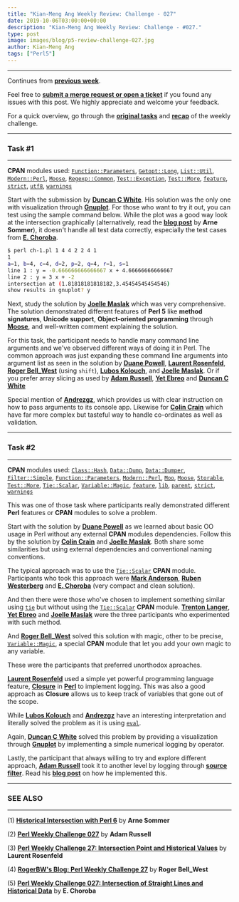 ```yaml
---
title: "Kian-Meng Ang Weekly Review: Challenge - 027"
date: 2019-10-06T03:00:00+00:00
description: "Kian-Meng Ang Weekly Review: Challenge - #027."
type: post
image: images/blog/p5-review-challenge-027.jpg
author: Kian-Meng Ang
tags: ["Perl5"]
---
```

***
Continues from [**previous week**](/blog/review-challenge-026/).

Feel free to [**submit a merge request or open a ticket**](https://github.com/manwar/perlweeklychallenge) if you found any issues with this post. We highly appreciate and welcome your feedback.

For a quick overview, go through the [**original tasks**](/blog/perl-weekly-challenge-027/) and [**recap**](/blog/recap-challenge-027/) of the weekly challenge.

***
### Task #1
***

**CPAN** modules used: [`Function::Parameters`](https://metacpan.org/pod/Function::Parameters), [`Getopt::Long`](https://metacpan.org/pod/Getopt::Long), [`List::Util`](https://metacpan.org/pod/List::Util), [`Modern::Perl`](https://metacpan.org/pod/Modern::Perl), [`Moose`](https://metacpan.org/pod/Moose), [`Regexp::Common`](https://metacpan.org/pod/Regexp::Common), [`Test::Exception`](https://metacpan.org/pod/Test::Exception), [`Test::More`](https://metacpan.org/pod/Test::More), [`feature`](https://metacpan.org/pod/feature), [`strict`](https://metacpan.org/pod/strict), [`utf8`](https://metacpan.org/pod/utf8), [`warnings`](https://metacpan.org/pod/warnings)

Start with the submission by [**Duncan C White**](https://github.com/manwar/perlweeklychallenge-club/blob/master/challenge-027/duncan-c-white/perl5/ch-1.pl). His solution was the only one with visualization through [**Gnuplot**](http://gnuplot.info/). For those who want to try it out, you can test using the sample command below. While the plot was a good way look at the intersection graphically (alternatively, read the [**blog post**](https://perl6.eu/historical-intersection.html) by **Arne Sommer**), it doesn't handle all test data correctly, especially the test cases from [**E. Choroba**](https://github.com/manwar/perlweeklychallenge-club/blob/master/challenge-027/e-choroba/perl5/ch-1.pl).

```bash
$ perl ch-1.pl 1 4 4 2 2 4 1
1
a=1, b=4, c=4, d=2, p=2, q=4, r=1, s=1
line 1 : y = -0.666666666666667 x + 4.66666666666667
line 2 : y = 3 x + -2
intersection at (1.81818181818182,3.45454545454546)
show results in gnuplot? y
```

Next, study the solution by [**Joelle Maslak**](https://github.com/manwar/perlweeklychallenge-club/blob/master/challenge-027/joelle-maslak/perl5/ch-1.pl) which was very comprehensive. The solution demonstrated different features of **Perl 5** like **method signatures**, **Unicode support**, **Object-oriented programming** through [**Moose**](https://metacpan.org/pod/Moose), and well-written comment explaining the solution.

For this task, the participant needs to handle many command line arguments and we've observed different ways of doing it in Perl. The common approach was just expanding these command line arguments into argument list as seen in the solution by [**Duane Powell**](https://github.com/manwar/perlweeklychallenge-club/blob/master/challenge-027/duane-powell/perl5/ch-1.pl), [**Laurent Rosenfeld**](https://github.com/manwar/perlweeklychallenge-club/blob/master/challenge-027/laurent-rosenfeld/perl5/ch-1.pl), [**Roger Bell_West**](https://github.com/manwar/perlweeklychallenge-club/blob/master/challenge-027/roger-bell-west/perl5/ch-1.pl) (using `shift`), [**Lubos Kolouch**](https://github.com/manwar/perlweeklychallenge-club/blob/master/challenge-027/lubos-kolouch/perl5/ch-1.pl), and [**Joelle Maslak**](https://github.com/manwar/perlweeklychallenge-club/blob/master/challenge-027/joelle-maslak/perl5/ch-1.pl). Or if you prefer array slicing as used by [**Adam Russell**](https://github.com/manwar/perlweeklychallenge-club/blob/master/challenge-027/adam-russell/perl5/ch-1.pl), [**Yet Ebreo**](https://github.com/manwar/perlweeklychallenge-club/blob/master/challenge-027/yet-ebreo/perl5/ch-1.pl) and [**Duncan C White**](https://github.com/manwar/perlweeklychallenge-club/blob/master/challenge-027/duncan-c-white/perl5/ch-1.pl)

Special mention of [**Andrezgz**](https://github.com/manwar/perlweeklychallenge-club/blob/master/challenge-027/andrezgz/perl5/ch-1.pl), which provides us with clear instruction on how to pass arguments to its console app. Likewise for [**Colin Crain**](https://github.com/manwar/perlweeklychallenge-club/blob/master/challenge-027/colin-crain/perl5/ch-1.pl) which have far more complex but tasteful way to handle co-ordinates as well as validation.

***
### Task #2
***

**CPAN** modules used: [`Class::Hash`](https://metacpan.org/pod/Class::Hash), [`Data::Dump`](https://metacpan.org/pod/Data::Dump), [`Data::Dumper`](https://metacpan.org/pod/Data::Dumper), [`Filter::Simple`](https://metacpan.org/pod/Filter::Simple), [`Function::Parameters`](https://metacpan.org/pod/Function::Parameters), [`Modern::Perl`](https://metacpan.org/pod/Modern::Perl), [`Moo`](https://metacpan.org/pod/Moo), [`Moose`](https://metacpan.org/pod/Moose), [`Storable`](https://metacpan.org/pod/Storable), [`Test::More`](https://metacpan.org/pod/Test::More), [`Tie::Scalar`](https://metacpan.org/pod/Tie::Scalar), [`Variable::Magic`](https://metacpan.org/pod/Variable::Magic), [`feature`](https://metacpan.org/pod/feature), [`lib`](https://metacpan.org/pod/lib), [`parent`](https://metacpan.org/pod/parent), [`strict`](https://metacpan.org/pod/strict), [`warnings`](https://metacpan.org/pod/warnings)

This was one of those task where participants really demonstrated different **Perl** features or **CPAN** modules to solve a problem.

Start with the solution by [**Duane Powell**](https://github.com/manwar/perlweeklychallenge-club/blob/master/challenge-027/duane-powell/perl5/ch-2.pl) as we learned about basic OO usage in Perl without any external **CPAN** modules dependencies. Follow this by the solution by [**Colin Crain**](https://github.com/manwar/perlweeklychallenge-club/blob/master/challenge-027/colin-crain/perl5/ch-2.pl) and [**Joelle Maslak**](https://github.com/manwar/perlweeklychallenge-club/blob/master/challenge-027/joelle-maslak/perl5/ch-2.pl). Both share some similarities but using external dependencies and conventional naming conventions.

The typical approach was to use the [`Tie::Scalar`](https://metacpan.org/pod/Tie::Scalar') **CPAN** module. Participants who took this approach were [**Mark Anderson**](https://github.com/manwar/perlweeklychallenge-club/blob/master/challenge-027/mark-anderson/perl5/ch-2.pl), [**Ruben Westerberg**](https://github.com/manwar/perlweeklychallenge-club/blob/master/challenge-027/ruben-westerberg/perl5/ch-2.pl) and [**E. Choroba**](https://github.com/manwar/perlweeklychallenge-club/blob/master/challenge-027/e-choroba/perl5/ch-2.pl) (very compact and clean solution).

And then there were those who've chosen to implement something similar using [`tie`](https://perldoc.perl.org/functions/tie.html) but without using the [`Tie::Scalar`](https://metacpan.org/pod/Tie::Scalar) **CPAN** module. [**Trenton Langer**](https://github.com/manwar/perlweeklychallenge-club/blob/master/challenge-027/trenton-langer/perl5/ch-2.pl), [**Yet Ebreo**](https://github.com/manwar/perlweeklychallenge-club/blob/master/challenge-027/yet-ebreo/perl5/ch-2.pl) and [**Joelle Maslak**](https://github.com/manwar/perlweeklychallenge-club/blob/master/challenge-027/joelle-maslak/perl5/ch-2.pl) were the three participants who experimented with such method.

And [**Roger Bell_West**](https://github.com/manwar/perlweeklychallenge-club/blob/master/challenge-027/roger-bell-west/perl5/ch-2.pl) solved this solution with magic, other to be precise, [`Variable::Magic`](https://metacpan.org/pod/Variable::Magic), a special **CPAN** module that let you add your own magic to any variable.

These were the participants that preferred unorthodox aproaches.

[**Laurent Rosenfeld**](https://github.com/manwar/perlweeklychallenge-club/blob/master/challenge-027/laurent-rosenfeld/perl5/ch-2.pl) used a simple yet powerful programming language feature, [**Closure**](https://en.wikipedia.org/wiki/Closure_(computer_programming)) in [**Perl**](https://perldoc.perl.org/perlfaq7.html#What's-a-closure%3f) to implement logging. This was also a good approach as **Closure** allows us to keep track of variables that gone out of the scope.

While [**Lubos Kolouch**](https://github.com/manwar/perlweeklychallenge-club/blob/master/challenge-027/lubos-kolouch/perl5/ch-2.pl) and [**Andrezgz**](https://github.com/manwar/perlweeklychallenge-club/blob/master/challenge-027/andrezgz/perl5/ch-2.pl) have an interesting interpretation and literally solved the problem as it is using [`eval`](https://perldoc.perl.org/functions/eval.html).

Again, [**Duncan C White**](https://github.com/manwar/perlweeklychallenge-club/blob/master/challenge-027/duncan-c-white/perl5/ch-2.pl) solved this problem by providing a visualization through [**Gnuplot**](http://gnuplot.info/) by implementing a simple numerical logging by operator.

Lastly, the participant that always willing to try and explore different approach, [**Adam Russell**](https://github.com/manwar/perlweeklychallenge-club/blob/master/challenge-027/adam-russell/perl5/ch-2.pl) took it to another level by logging through [**source filter**](https://perldoc.perl.org/perlfilter.html). Read his [**blog post**](https://adamcrussell.livejournal.com/9508.html) on how he implemented this.

***
### SEE ALSO
***

(1) [**Historical Intersection with Perl 6**](https://perl6.eu/historical-intersection.html) by **Arne Sommer**

(2) [**Perl Weekly Challenge 027**](https://adamcrussell.livejournal.com/9508.html) by **Adam Russell**

(3) [**Perl Weekly Challenge 27: Intersection Point and Historical Values**](http://blogs.perl.org/users/laurent_r/2019/09/perl-weekly-challenge-27-intersection-point-and-historical-values.html) by **Laurent Rosenfeld**

(4) [**RogerBW's Blog: Perl Weekly Challenge 27**](https://blog.firedrake.org/archive/2019/09/Perl_Weekly_Challenge_27.html) by **Roger Bell_West**

(5) [**Perl Weekly Challenge 027: Intersection of Straight Lines and Historical Data**](http://blogs.perl.org/users/e_choroba/2019/09/perl-weekly-challenge-027-intersection-of-straight-lines-and-historical-data.html) by **E. Choroba**
